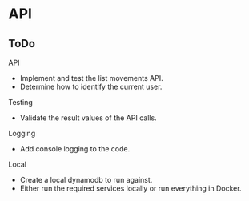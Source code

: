 # API

## ToDo

API
- Implement and test the list movements API.
- Determine how to identify the current user.

Testing
- Validate the result values of the API calls.

Logging
- Add console logging to the code.

Local
- Create a local dynamodb to run against.
- Either run the required services locally or run everything in Docker.